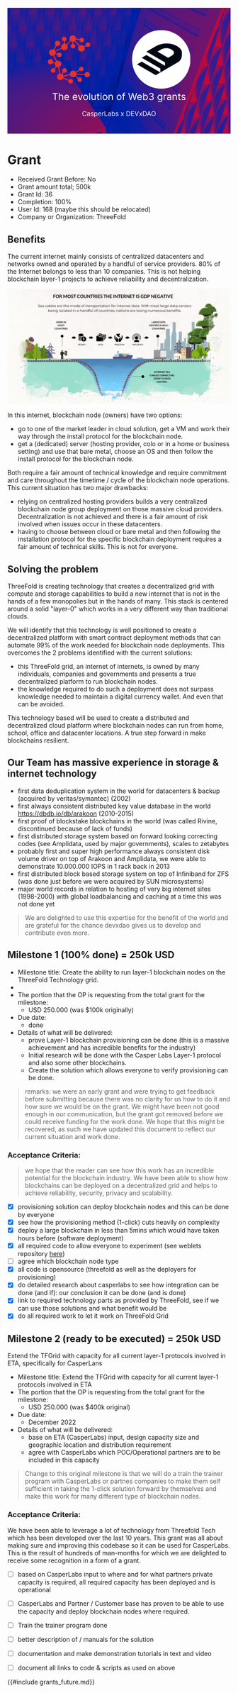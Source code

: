 ![](img/casper_devxdao.png)  

# Grant

- Received Grant Before: No
- Grant amount total; 500k
- Grant Id: 36
- Completion: 100%
- User Id: 168 (maybe this should be relocated)
- Company or Organization: ThreeFold

## Benefits

The current internet mainly consists of centralized datacenters and networks owned and operated by a handful of service providers.  80% of the Internet belongs to less than 10 companies.  This is not helping blockchain layer-1 projects to achieve reliability and decentralization.

![undersea_cables](intro/img/undersea_cables.png)

In this internet, blockchain node (owners) have two options:
- go to one of the market leader in cloud solution, get a VM and work their way through the install protocol for the blockchain node.
- get a (dedicated) server (hosting provider, colo or in a home or business setting) and use that bare metal, choose an OS and then follow the install protocol for the blockchain node.

Both require a fair amount of technical knowledge and require commitment and care throughout the timetime / cycle of the blockchain node operations.  This current situation has two major drawbacks:
- relying on centralized hosting providers builds a very centralized blockchain node group deployment on those massive cloud providers.  Decentralization is not achieved and there is a fair amount of risk involved when issues occur in these datacenters.
- having to choose between cloud or bare metal and then following the installation protocol for the specific blockchain deployment requires a fair amount of technical skills.  This is not for everyone. 

## Solving the problem
ThreeFold is creating technology that creates a decentralized grid with compute and storage capabilities to build a new internet that is not in the hands of a few monopolies but in the hands of many. This stack is centered around a solid "layer-0" which works in a very different way than traditional clouds.

We will identify that this technology is well positioned to create a decentralized platform with smart contract deployment methods that can automate 99% of the work needed for blockchain node deployments.  This overcomes the 2 problems identified with the current solutions:
- this ThreeFold grid, an internet of internets, is owned by many individuals, companies and governments and presents a true decentralized platform to run blockchain nodes.
- the knowledge required to do such a deployment does not surpass knowledge needed to maintain a digital currency wallet.  And even that can be avoided.

This technology based will be used to create a distributed and decentralized cloud platform where blockchain nodes can run from home, school, office and datacenter locations.  A true step forward in make blockchains resilient.


## Our Team has massive experience in storage & internet technology

- first data deduplication system in the world for datacenters & backup (acquired by veritas/symantec) (2002)
- first always consistent distributed key value database in the world https://dbdb.io/db/arakoon (2010-2015)
- first proof of blockstake blockchains in the world (was called Rivine, discontinued because of lack of funds)
- first distributed storage system based on forward looking correcting codes (see Amplidata, used by major governments), scales to zetabytes
- probably first and super high performance always consistent disk volume driver on top of Arakoon and Amplidata, we were able to demonstrate 10.000.000 IOPS in 1 rack back in 2013
- first distributed block based storage system on top of Infiniband for ZFS (was done just before we were acquired by SUN microsystems)
- major world records in relation to hosting of very big internet sites (1998-2000) with global loadbalancing and caching at a time this was not done yet

> We are delighted to use this expertise for the benefit of the world and are grateful for the chance devxdao gives us to develop and contribute even more.


## Milestone 1 (100% done) = 250k USD

- Milestone title:  Create the ability to run layer-1 blockchain nodes on the ThreeFold Technology grid.
- 
- The portion that the OP is requesting from the total grant for the milestone: 
    - USD 250.000 (was $100k originally)
- Due date: 
    - done
- Details of what will be delivered:
    - prove Layer-1 blockchain provisioning can be done (this is a massive achievement and has incredible benefits for the industry)
    - Initial research will be done with the Casper Labs Layer-1 protocol and also some other blockchains.
    - Create the solution which allows everyone to verify provisioning can be done.

> remarks: we were an early grant and were trying to get feedback before submitting because there was no clarity for us how to do it and how sure we would be on the grant. We might have been not good enough in our communication, but the grant got removed before we could receive funding for the work done. We hope that this might be recovered, as such we have updated this document to reflect our current situation and work done.

### Acceptance Criteria:

> we hope that the reader can see how this work has an incredible potential for the blockchain industry. We have been able to show how blockchains can be deployed on a decentralized grid and helps to achieve reliability, security, privacy and scalability.

- [X] provisioning solution can deploy blockchain nodes and this can be done by everyone
- [X] see how the provisioning method (1-click) cuts heavily on complexity
- [X] deploy a large blockchain in less than 5mins which would have taken hours before (software deployment)
- [X] all required code to allow everyone to experiment (see weblets repository [here](https://github.com/threefoldtech/grid_weblets))
- [ ] agree which blockchain node type
- [X] all code is opensource (threefold as well as the deployers for provisioning)
- [X] do detailed research about casperlabs to see how integration can be done (and if): our conclusion it can be done (and is done)
- [X] link to required technology parts as provided by ThreeFold, see if we can use those solutions and what benefit would be
- [X] do all required work to let it work on ThreeFold Grid

## Milestone 2 (ready to be executed) = 250k USD

Extend the TFGrid with capacity for all current layer-1 protocols involved in ETA, specifically for CasperLans

- Milestone title:  Extend the TFGrid with capacity for all current layer-1 protocols involved in ETA
- The portion that the OP is requesting from the total grant for the milestone: 
    - USD 250.000 (was $400k original)
- Due date: 
    - December 2022
- Details of what will be delivered:
    - base on ETA (CasperLabs) input, design capacity size and geographic location and distribution requirement
    - agree with CasperLabs which POC/Operational partners are to be included in this capacity 
  
> Change to this original milestone is that we will do a train the trainer program with CasperLabs or partnes companies to make them self sufficient in taking the 1-click solution forward by themselves and make this work for many different type of blockchain nodes.

### Acceptance Criteria:

We have been able to leverage a lot of technology from Threefold Tech which has been developed over the last 10 years. This grant was all about making sure and improving this codebase so it can be used for CasperLabs. This is the result of hundreds of man-months for which we are delighted to receive some recognition in a form of a grant.

- [ ] based on CasperLabs input to where and for what partners private capacity is required, all required capacity has been deployed and is operational
- [ ] CasperLabs and Partner / Customer base has proven to be able to use the capacity and deploy blockchain nodes where required.
- [ ] Train the trainer program done
- [ ] better description of / manuals for the solution
- [ ] documentation and make demonstration tutorials in text and video
- [ ] document all links to code & scripts as used on above


{{#include grants_future.md}} 

